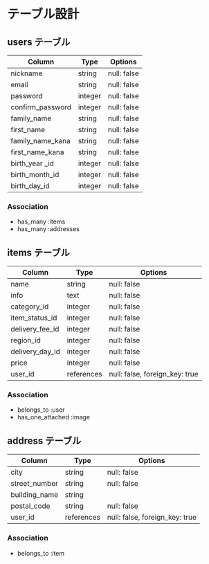 # テーブル設計

## users テーブル

| Column           | Type    | Options     |
| -----------------| --------| ----------- |
| nickname         | string  | null: false |
| email            | string  | null: false |
| password         | integer | null: false |
| confirm_password | integer | null: false |
| family_name      | string  | null: false |
| first_name       | string  | null: false |
| family_name_kana | string  | null: false |
| first_name_kana  | string  | null: false |
| birth_year _id   | integer | null: false |
| birth_month_id   | integer | null: false |
| birth_day_id     | integer | null: false |

### Association
- has_many :items
- has_many :addresses


## items テーブル
| Column         | Type         | Options                       |
| ---------------| -------------| ------------------------------|
| name           | string       | null: false                   |
| info           | text         | null: false                   |
| category_id    | integer      | null: false                   |
| item_status_id | integer      | null: false                   |
| delivery_fee_id| integer      | null: false                   |
| region_id      | integer      | null: false                   |
| delivery_day_id| integer      | null: false                   |
| price          | integer      | null: false                   |
| user_id        | references   | null: false, foreign_key: true|


### Association
- belongs_to :user
- has_one_attached :image


## address テーブル
| Column       | Type         | Options                       |
| -------------| -------------| ------------------------------|
| city         | string       | null: false                   |
| street_number| string       | null: false                   |
| building_name| string       |                               |
| postal_code  | string       | null: false                   |
| user_id      | references   | null: false, foreign_key: true|

### Association
- belongs_to :item

